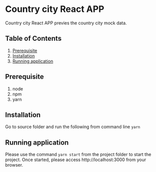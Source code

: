 # Country city React APP

Country city React APP previes the country city mock data.


## Table of Contents

1. [Prerequisite](#prerequisite)
2. [Installation](#installing)
3. [Running application](#running-application)


## Prerequisite
1. node
2. npm
3. yarn

## Installation
Go to source folder and run the following from command line
`yarn`

## Running application

Please use the command `yarn start` from the project folder to start the project. Once started, please access http://localhost:3000 from your browser.